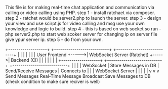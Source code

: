 This file is for making real-time chat application and communication via calling or video calling using PHP.
step 1 - install  ratchaet via composer.
step 2 - ratchet would be server2.php to launch the server.
step 3 - design your view and use scirpt.js for video calling and msg use your own knowledge and logic to build.
step 4 - this is based on web socket so run - php server2.php to start web scoker server for changing ip on server file  give ypur server ip.
step 5 - do from your own.

+-------------------+      +---------------------------+      +---------------------------+
|                   |      |                           |      |                           |
|   User Frontend   +----->|   WebSocket Server (Ratchet) +----->|   Backend (CI)         |
|                   |      |                           |      |                           |
+-------------------+      +---------------------------+      +---------------------------+
       |                          |                                  |
       |    WebSocket             |    Store Messages in DB          |    Send/Receive Messages
       |    Connects to           |                                  |
       |    WebSocket Server      |                                  |
       |                          |                                  |
       v                          v                                  v
  Send Messages        Real-Time Message Broadcast           Save Messages to DB
                        (check condition to make 
                           sure reciver is well)
